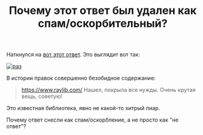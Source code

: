 ﻿---
title: "Почему этот ответ был удален как спам/оскорбительный?"
se.owner.user_id: 215103
se.owner.display_name: "HolyBlackCat"
se.owner.link: "https://ru.meta.stackoverflow.com/users/215103/holyblackcat"
se.link: "https://ru.meta.stackoverflow.com/questions/13023/%d0%9f%d0%be%d1%87%d0%b5%d0%bc%d1%83-%d1%8d%d1%82%d0%be%d1%82-%d0%be%d1%82%d0%b2%d0%b5%d1%82-%d0%b1%d1%8b%d0%bb-%d1%83%d0%b4%d0%b0%d0%bb%d0%b5%d0%bd-%d0%ba%d0%b0%d0%ba-%d1%81%d0%bf%d0%b0%d0%bc-%d0%be%d1%81%d0%ba%d0%be%d1%80%d0%b1%d0%b8%d1%82%d0%b5%d0%bb%d1%8c%d0%bd%d1%8b%d0%b9"
se.question_id: 13023
se.post_type: question
---
<p>Наткнулся на <a href="https://ru.stackoverflow.com/a/1542427">вот этот ответ</a>. Это выглядит вот так:</p>
<p><a href="https://i.stack.imgur.com/ahwyK.png" rel="nofollow noreferrer"><img src="https://i.stack.imgur.com/ahwyK.png" alt="раз" /></a></p>
<p>В истории правок совершенно безобидное содержание:</p>
<blockquote>
<p><a href="https://www.raylib.com/" rel="nofollow noreferrer">https://www.raylib.com/</a> Нашел, покрыла все нужды. Очень крутая вещь, советую!</p>
</blockquote>
<p>Это известная библиотека, явно не какой-то хитрый пиар.</p>
<p>Почему ответ снесли как спам/оскорбление, а не просто как &quot;не ответ&quot;?</p>
